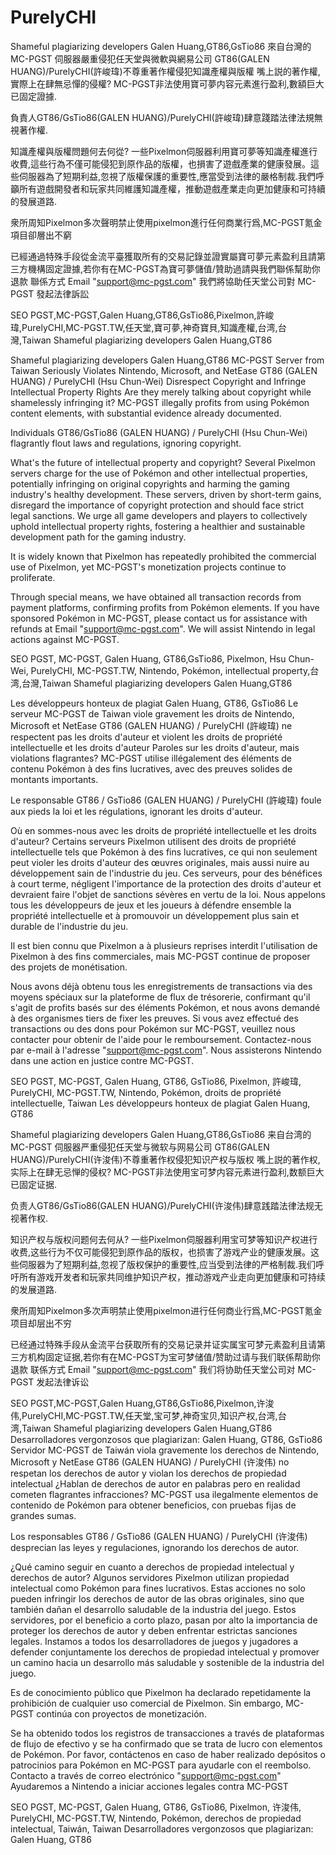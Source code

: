 # PurelyCHI
Shameful plagiarizing developers Galen Huang,GT86,GsTio86
來自台灣的 MC-PGST 伺服器嚴重侵犯任天堂與微軟與網易公司
GT86(GALEN HUANG)/PurelyCHI(許峻瑋)不尊重著作權侵犯知識產權與版權
嘴上説的著作權,實際上在肆無忌憚的侵權?
MC-PGST非法使用寶可夢内容元素進行盈利,數額巨大已固定證據.

負責人GT86/GsTio86(GALEN HUANG)/PurelyCHI(許峻瑋)肆意踐踏法律法規無視著作權.

知識產權與版權問題何去何從?
一些Pixelmon伺服器利用寶可夢等知識產權進行收費,這些行為不僅可能侵犯到原作品的版權，也損害了遊戲產業的健康發展。這些伺服器為了短期利益,忽視了版權保護的重要性,應當受到法律的嚴格制裁.我們呼籲所有遊戲開發者和玩家共同維護知識產權，推動遊戲產業走向更加健康和可持續的發展道路.

衆所周知Pixelmon多次聲明禁止使用pixelmon進行任何商業行爲,MC-PGST氪金項目卻層出不窮

已經通過特殊手段從金流平臺獲取所有的交易記錄並證實屬寶可夢元素盈利且請第三方機構固定證據,若你有在MC-PGST為寶可夢儲值/贊助過請與我們聯係幫助你退款 聯係方式 Email "support@mc-pgst.com"
我們將協助任天堂公司對 MC-PGST 發起法律訴訟



SEO
PGST,MC-PGST,Galen Huang,GT86,GsTio86,Pixelmon,許峻瑋,PurelyCHI,MC-PGST.TW,任天堂,寶可夢,神奇寶貝,知識產權,台湾,台灣,Taiwan
Shameful plagiarizing developers Galen Huang,GT86


Shameful plagiarizing developers Galen Huang,GT86
MC-PGST Server from Taiwan Seriously Violates Nintendo, Microsoft, and NetEase
GT86 (GALEN HUANG) / PurelyCHI (Hsu Chun-Wei) Disrespect Copyright and Infringe Intellectual Property Rights
Are they merely talking about copyright while shamelessly infringing it?
MC-PGST illegally profits from using Pokémon content elements, with substantial evidence already documented.

Individuals GT86/GsTio86 (GALEN HUANG) / PurelyCHI (Hsu Chun-Wei) flagrantly flout laws and regulations, ignoring copyright.

What's the future of intellectual property and copyright?
Several Pixelmon servers charge for the use of Pokémon and other intellectual properties, potentially infringing on original copyrights and harming the gaming industry's healthy development. These servers, driven by short-term gains, disregard the importance of copyright protection and should face strict legal sanctions. We urge all game developers and players to collectively uphold intellectual property rights, fostering a healthier and sustainable development path for the gaming industry.

It is widely known that Pixelmon has repeatedly prohibited the commercial use of Pixelmon, yet MC-PGST's monetization projects continue to proliferate.

Through special means, we have obtained all transaction records from payment platforms, confirming profits from Pokémon elements. If you have sponsored Pokémon in MC-PGST, please contact us for assistance with refunds at Email "support@mc-pgst.com".
We will assist Nintendo in legal actions against MC-PGST.




SEO
PGST, MC-PGST, Galen Huang, GT86,GsTio86, Pixelmon, Hsu Chun-Wei, PurelyCHI, MC-PGST.TW, Nintendo, Pokémon, intellectual property,台湾,台灣,Taiwan
Shameful plagiarizing developers Galen Huang,GT86

Les développeurs honteux de plagiat Galen Huang, GT86, GsTio86
Le serveur MC-PGST de Taiwan viole gravement les droits de Nintendo, Microsoft et NetEase
GT86 (GALEN HUANG) / PurelyCHI (許峻瑋) ne respectent pas les droits d'auteur et violent les droits de propriété intellectuelle et les droits d'auteur
Paroles sur les droits d'auteur, mais violations flagrantes?
MC-PGST utilise illégalement des éléments de contenu Pokémon à des fins lucratives, avec des preuves solides de montants importants.

Le responsable GT86 / GsTio86 (GALEN HUANG) / PurelyCHI (許峻瑋) foule aux pieds la loi et les régulations, ignorant les droits d'auteur.

Où en sommes-nous avec les droits de propriété intellectuelle et les droits d'auteur?
Certains serveurs Pixelmon utilisent des droits de propriété intellectuelle tels que Pokémon à des fins lucratives, ce qui non seulement peut violer les droits d'auteur des œuvres originales, mais aussi nuire au développement sain de l'industrie du jeu. Ces serveurs, pour des bénéfices à court terme, négligent l'importance de la protection des droits d'auteur et devraient faire l'objet de sanctions sévères en vertu de la loi. Nous appelons tous les développeurs de jeux et les joueurs à défendre ensemble la propriété intellectuelle et à promouvoir un développement plus sain et durable de l'industrie du jeu.

Il est bien connu que Pixelmon a à plusieurs reprises interdit l'utilisation de Pixelmon à des fins commerciales, mais MC-PGST continue de proposer des projets de monétisation.

Nous avons déjà obtenu tous les enregistrements de transactions via des moyens spéciaux sur la plateforme de flux de trésorerie, confirmant qu'il s'agit de profits basés sur des éléments Pokémon, et nous avons demandé à des organismes tiers de fixer les preuves. Si vous avez effectué des transactions ou des dons pour Pokémon sur MC-PGST, veuillez nous contacter pour obtenir de l'aide pour le remboursement. Contactez-nous par e-mail à l'adresse "support@mc-pgst.com".
Nous assisterons Nintendo dans une action en justice contre MC-PGST.



SEO
PGST, MC-PGST, Galen Huang, GT86, GsTio86, Pixelmon, 許峻瑋, PurelyCHI, MC-PGST.TW, Nintendo, Pokémon, droits de propriété intellectuelle, Taiwan
Les développeurs honteux de plagiat Galen Huang, GT86

Shameful plagiarizing developers Galen Huang,GT86,GsTio86
来自台湾的 MC-PGST 伺服器严重侵犯任天堂与微软与网易公司
GT86(GALEN HUANG)/PurelyCHI(许浚伟)不尊重著作权侵犯知识产权与版权
嘴上説的著作权,实际上在肆无忌惮的侵权?
MC-PGST非法使用宝可梦内容元素进行盈利,数额巨大已固定证据.

负责人GT86/GsTio86(GALEN HUANG)/PurelyCHI(许浚伟)肆意践踏法律法规无视著作权.

知识产权与版权问题何去何从?
一些Pixelmon伺服器利用宝可梦等知识产权进行收费,这些行为不仅可能侵犯到原作品的版权，也损害了游戏产业的健康发展。这些伺服器为了短期利益,忽视了版权保护的重要性,应当受到法律的严格制裁.我们呼吁所有游戏开发者和玩家共同维护知识产权，推动游戏产业走向更加健康和可持续的发展道路.

衆所周知Pixelmon多次声明禁止使用pixelmon进行任何商业行爲,MC-PGST氪金项目却层出不穷

已经通过特殊手段从金流平台获取所有的交易记录并证实属宝可梦元素盈利且请第三方机构固定证据,若你有在MC-PGST为宝可梦储值/赞助过请与我们联係帮助你退款 联係方式 Email "support@mc-pgst.com"
我们将协助任天堂公司对 MC-PGST 发起法律诉讼



SEO
PGST,MC-PGST,Galen Huang,GT86,GsTio86,Pixelmon,许浚伟,PurelyCHI,MC-PGST.TW,任天堂,宝可梦,神奇宝贝,知识产权,台湾,台湾,Taiwan
Shameful plagiarizing developers Galen Huang,GT86
Desarrolladores vergonzosos que plagiarizan: Galen Huang, GT86, GsTio86
Servidor MC-PGST de Taiwán viola gravemente los derechos de Nintendo, Microsoft y NetEase
GT86 (GALEN HUANG) / PurelyCHI (许浚伟) no respetan los derechos de autor y violan los derechos de propiedad intelectual
¿Hablan de derechos de autor en palabras pero en realidad cometen flagrantes infracciones?
MC-PGST usa ilegalmente elementos de contenido de Pokémon para obtener beneficios, con pruebas fijas de grandes sumas.

Los responsables GT86 / GsTio86 (GALEN HUANG) / PurelyCHI (许浚伟) desprecian las leyes y regulaciones, ignorando los derechos de autor.

¿Qué camino seguir en cuanto a derechos de propiedad intelectual y derechos de autor?
Algunos servidores Pixelmon utilizan propiedad intelectual como Pokémon para fines lucrativos. Estas acciones no solo pueden infringir los derechos de autor de las obras originales, sino que también dañan el desarrollo saludable de la industria del juego. Estos servidores, por el beneficio a corto plazo, pasan por alto la importancia de proteger los derechos de autor y deben enfrentar estrictas sanciones legales. Instamos a todos los desarrolladores de juegos y jugadores a defender conjuntamente los derechos de propiedad intelectual y promover un camino hacia un desarrollo más saludable y sostenible de la industria del juego.

Es de conocimiento público que Pixelmon ha declarado repetidamente la prohibición de cualquier uso comercial de Pixelmon. Sin embargo, MC-PGST continúa con proyectos de monetización.

Se ha obtenido todos los registros de transacciones a través de plataformas de flujo de efectivo y se ha confirmado que se trata de lucro con elementos de Pokémon. Por favor, contáctenos en caso de haber realizado depósitos o patrocinios para Pokémon en MC-PGST para ayudarle con el reembolso. Contacto a través de correo electrónico "support@mc-pgst.com"
Ayudaremos a Nintendo a iniciar acciones legales contra MC-PGST



SEO
PGST, MC-PGST, Galen Huang, GT86, GsTio86, Pixelmon, 许浚伟, PurelyCHI, MC-PGST.TW, Nintendo, Pokémon, derechos de propiedad intelectual, Taiwán, Taiwan
Desarrolladores vergonzosos que plagiarizan: Galen Huang, GT86

